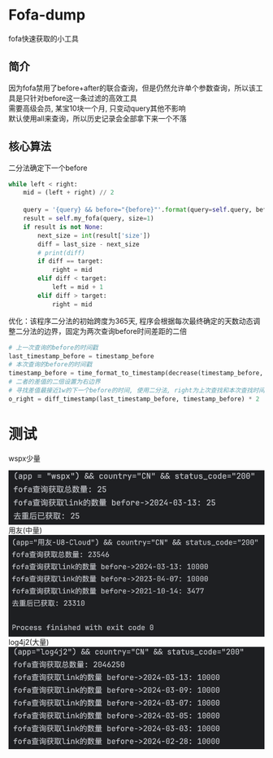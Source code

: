 # Fofa-dump
fofa快速获取的小工具  
## 简介
因为fofa禁用了before+after的联合查询，但是仍然允许单个参数查询，所以该工具是只针对before这一条过滤的高效工具  
需要高级会员, 某宝10块一个月, 只变动query其他不影响  
默认使用all来查询，所以历史记录会全部拿下来一个不落  
## 核心算法
二分法确定下一个before
```python
while left < right:
    mid = (left + right) // 2

    query = '{query} && before="{before}"'.format(query=self.query, before=decrease(timestamp_before, mid))
    result = self.my_fofa(query, size=1)
    if result is not None:
        next_size = int(result['size'])
        diff = last_size - next_size
        # print(diff)
        if diff == target:
            right = mid
        elif diff < target:
            left = mid + 1
        elif diff > target:
            right = mid
```
优化：该程序二分法的初始跨度为365天, 程序会根据每次最终确定的天数动态调整二分法的边界，固定为两次查询before时间差距的二倍
```python
# 上一次查询的before的时间戳
last_timestamp_before = timestamp_before
# 本次查询的before的时间戳
timestamp_before = time_format_to_timestamp(decrease(timestamp_before, left))
# 二者的差值的二倍设置为右边界
# 寻找差值最接近1w的下一个before的时间, 使用二分法, right为上次查找和本次查找时间差值的二倍 (稍微智能一些)
o_right = diff_timestamp(last_timestamp_before, timestamp_before) * 2
```
# 测试
wspx少量  
<div  align="center">    
 <img src="./data/wspx.png" alt="图片名称" align=center />
</div>
用友(中量)  
<div  align="center">    
 <img src="./data/yongyou.png" alt="图片名称" align=center />
</div>
log4j2(大量)  
<div  align="center">    
 <img src="./data/log4j2.png" alt="图片名称" align=center />
</div>
